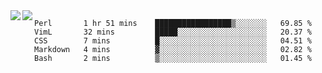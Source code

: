 <a href="https://github.com/anuraghazra/github-readme-stats">
  <img align="left" src="https://github-readme-stats.vercel.app/api?username=kfly8&count_private=true&show_icons=true&theme=calm" />
</a>
<a href="https://github.com/anuraghazra/github-readme-stats">
  <img align="left" src="https://github-readme-stats.vercel.app/api/top-langs/?username=kfly8&theme=calm&hide=HTML&exclude_repo=is3q-cr" />
</a>

<!--START_SECTION:waka-->
```text
Perl       1 hr 51 mins    █████████████████▒░░░░░░░   69.85 % 
VimL       32 mins         █████░░░░░░░░░░░░░░░░░░░░   20.37 % 
CSS        7 mins          █░░░░░░░░░░░░░░░░░░░░░░░░   04.51 % 
Markdown   4 mins          ▓░░░░░░░░░░░░░░░░░░░░░░░░   02.82 % 
Bash       2 mins          ▒░░░░░░░░░░░░░░░░░░░░░░░░   01.45 % 
```
<!--END_SECTION:waka-->
